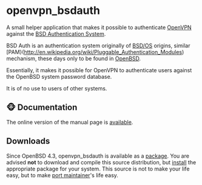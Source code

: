 # openvpn_bsdauth

A small helper application that makes it possible to authenticate
[OpenVPN](http://openvpn.net/) against the [BSD Authentication System](http://en.wikipedia.org/wiki/RADIUS).

BSD Auth is an authentication system originally of
[BSD/OS](http://en.wikipedia.org/wiki/BSD/OS) origins, similar
[PAM}(http://en.wikipedia.org/wiki/Pluggable_Authentication_Modules)
mechanism, these days only to be found in [OpenBSD](http://www.openbsd.org/).

Essentially, it makes it possible for OpenVPN to authenticate users
against the OpenBSD system password database.

It is of no use to users of other systems.

## &#x1f435; Documentation

The online version of the manual page is [available](http://www.wormhole.hu/~ice/openvpn_bsdauth/openvpn_bsdauth.8.html).

## Downloads

Since OpenBSD 4.3, openvpn_bsdauth is available as a [package](http://www.openbsd.org/faq/faq15.html).
You are advised **not** to download and compile this source distribution,
but [install](http://www.openbsd.org/cgi-bin/man.cgi?query=pkg_add) the
appropriate package for your system. This source is not to make your life easy, but to make
[port maintainer](http://www.hazardous.org/~fkr/)'s life easy.


